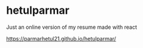 # hetulparmar
Just an online version of my resume made with react

https://parmarhetul21.github.io/hetulparmar/
